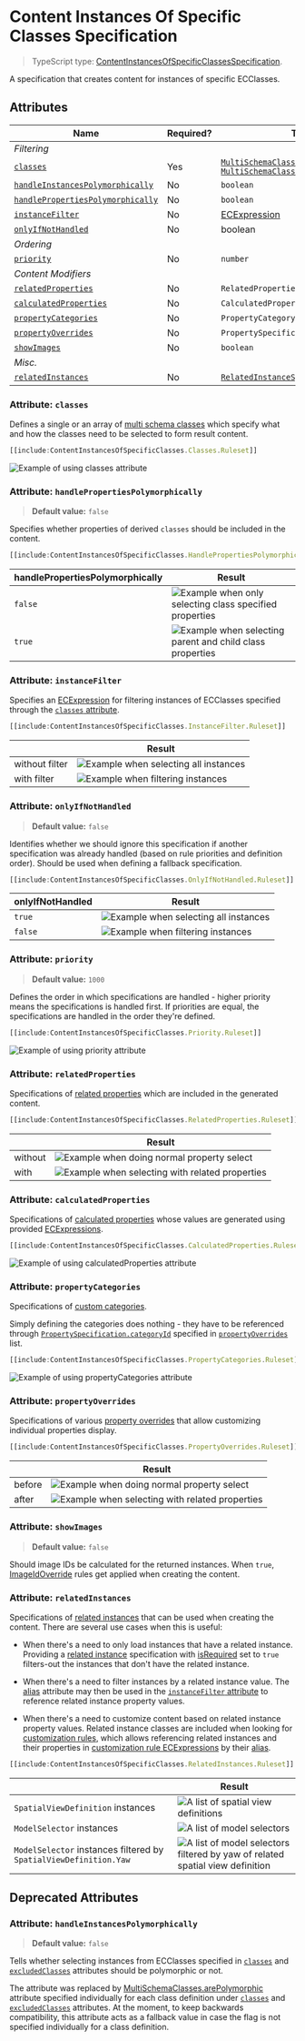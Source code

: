 # Content Instances Of Specific Classes Specification

> TypeScript type: [ContentInstancesOfSpecificClassesSpecification]($presentation-common).

A specification that creates content for  instances of specific ECClasses.

## Attributes

| Name                                                                            | Required? | Type                                                                                                                         | Default |
| ------------------------------------------------------------------------------- | --------- | ---------------------------------------------------------------------------------------------------------------------------- | ------- |
| *Filtering*                                                                     |
| [`classes`](#attribute-classes)                                                 | Yes       | [`MultiSchemaClassesSpecification \| MultiSchemaClassesSpecification[]`](../Common-Rules/MultiSchemaClassesSpecification.md) | `[]`    |
| [`handleInstancesPolymorphically`](#attribute-handleinstancespolymorphically)   | No        | `boolean`                                                                                                                    | `false` |
| [`handlePropertiesPolymorphically`](#attribute-handlepropertiespolymorphically) | No        | `boolean`                                                                                                                    | `false` |
| [`instanceFilter`](#attribute-instancefilter)                                   | No        | [ECExpression](./ECExpressions.md#instance-filter)                                                                           | `""`    |
| [`onlyIfNotHandled`](#attribute-onlyifnothandled)                               | No        | boolean                                                                                                                      | `false` |
| *Ordering*                                                                      |
| [`priority`](#attribute-priority)                                               | No        | `number`                                                                                                                     | `1000`  |
| *Content Modifiers*                                                             |
| [`relatedProperties`](#attribute-relatedproperties)                             | No        | `RelatedPropertiesSpecification[]`                                                                                           | `[]`    |
| [`calculatedProperties`](#attribute-calculatedproperties)                       | No        | `CalculatedPropertiesSpecification[]`                                                                                        | `[]`    |
| [`propertyCategories`](#attribute-propertycategories)                           | No        | `PropertyCategorySpecification[]`                                                                                            | `[]`    |
| [`propertyOverrides`](#attribute-propertyoverrides)                             | No        | `PropertySpecification[]`                                                                                                    | `[]`    |
| [`showImages`](#attribute-showimages)                                           | No        | `boolean`                                                                                                                    | `false` |
| *Misc.*                                                                         |
| [`relatedInstances`](#attribute-relatedinstances)                               | No        | [`RelatedInstanceSpecification[]`](../Common-Rules/RelatedInstanceSpecification.md)                                          | `[]`    |

### Attribute: `classes`

Defines a single or an array of [multi schema classes](../Common-Rules/MultiSchemaClassesSpecification.md) which specify what and how the classes need to be selected to form result content.

```ts
[[include:ContentInstancesOfSpecificClasses.Classes.Ruleset]]
```

![Example of using classes attribute](./media/contentinstancesofspecificclasses-with-classes.png)

### Attribute: `handlePropertiesPolymorphically`

> **Default value:** `false`

Specifies whether properties of derived `classes` should be included in the content.

```ts
[[include:ContentInstancesOfSpecificClasses.HandlePropertiesPolymorphically.Ruleset]]
```

  | handlePropertiesPolymorphically | Result                                                                                                                                            |
  | ------------------------------- | ------------------------------------------------------------------------------------------------------------------------------------------------- |
  | `false`                         | ![Example when only selecting class specified properties](./media/contentinstancesofspecificclasses-with-handlepropertiespolymorphically-1.png)   |
  | `true`                          | ![Example when selecting parent and child class properties](./media/contentinstancesofspecificclasses-with-handlepropertiespolymorphically-2.png) |

### Attribute: `instanceFilter`

Specifies an [ECExpression](./ECExpressions.md#instance-filter) for filtering instances of ECClasses specified through the [`classes` attribute](#attribute-classes).

```ts
[[include:ContentInstancesOfSpecificClasses.InstanceFilter.Ruleset]]
```

  |                | Result                                                                                                       |
  | -------------- | ------------------------------------------------------------------------------------------------------------ |
  | without filter | ![Example when selecting all instances](./media/contentinstancesofspecificclasses-with-instancefilter-1.png) |
  | with filter    | ![Example when filtering instances](./media/contentinstancesofspecificclasses-with-instancefilter-2.png)     |

### Attribute: `onlyIfNotHandled`

> **Default value:** `false`

Identifies whether we should ignore this specification if another specification was already handled (based on rule priorities and definition order). Should be used when defining a fallback specification.

```ts
[[include:ContentInstancesOfSpecificClasses.OnlyIfNotHandled.Ruleset]]
```

  | onlyIfNotHandled | Result                                                                                                         |
  | ---------------- | -------------------------------------------------------------------------------------------------------------- |
  | `true`           | ![Example when selecting all instances](./media/contentinstancesofspecificclasses-with-onlyifnothandled-1.png) |
  | `false`          | ![Example when filtering instances](./media/contentinstancesofspecificclasses-with-onlyifnothandled-2.png)     |

### Attribute: `priority`

> **Default value:** `1000`

Defines the order in which specifications are handled - higher priority means the specifications is handled first. If priorities are equal, the specifications are handled in the order they're defined.

```ts
[[include:ContentInstancesOfSpecificClasses.Priority.Ruleset]]
```

![Example of using priority attribute](./media/contentinstancesofspecificclasses-with-priority.png)

### Attribute: `relatedProperties`

Specifications of [related properties](./RelatedPropertiesSpecification.md) which are included in the generated content.

```ts
[[include:ContentInstancesOfSpecificClasses.RelatedProperties.Ruleset]]
```

  |         | Result                                                                                                                    |
  | ------- | ------------------------------------------------------------------------------------------------------------------------- |
  | without | ![Example when doing normal property select](./media/contentinstancesofspecificclasses-with-relatedproperties-1.png)      |
  | with    | ![Example when selecting with related properties](./media/contentinstancesofspecificclasses-with-relatedproperties-2.png) |

### Attribute: `calculatedProperties`

Specifications of [calculated properties](./CalculatedPropertiesSpecification.md) whose values are generated using provided [ECExpressions](../Advanced/ECExpressions.md#ecinstance).

```ts
[[include:ContentInstancesOfSpecificClasses.CalculatedProperties.Ruleset]]
```

![Example of using calculatedProperties attribute](./media/contentinstancesofspecificclasses-with-calculatedproperties.png)

### Attribute: `propertyCategories`

Specifications of [custom categories](PropertyCategorySpecification.md).

Simply defining the categories does nothing - they have to be referenced through [`PropertySpecification.categoryId`](./PropertySpecification.md) specified in [`propertyOverrides`](#attribute-propertyoverrides) list.

```ts
[[include:ContentInstancesOfSpecificClasses.PropertyCategories.Ruleset]]
```

![Example of using propertyCategories attribute](./media/contentinstancesofspecificclasses-with-propertycategories.png)

### Attribute: `propertyOverrides`

Specifications of various [property overrides](./PropertySpecification.md) that allow customizing individual properties display.

```ts
[[include:ContentInstancesOfSpecificClasses.PropertyOverrides.Ruleset]]
```

  |        | Result                                                                                                                    |
  | ------ | ------------------------------------------------------------------------------------------------------------------------- |
  | before | ![Example when doing normal property select](./media/contentinstancesofspecificclasses-with-propertyoverrides-1.png)      |
  | after  | ![Example when selecting with related properties](./media/contentinstancesofspecificclasses-with-propertyoverrides-2.png) |


### Attribute: `showImages`

> **Default value:** `false`

Should image IDs be calculated for the returned instances. When `true`, [ImageIdOverride](../customization/ImageIdOverride.md) rules get applied when creating the content.

### Attribute: `relatedInstances`

Specifications of [related instances](../Common-Rules/RelatedInstanceSpecification.md) that can be used when creating the content. There are several use cases when this is useful:

- When there's a need to only load instances that have a related instance. Providing a [related instance](../Common-Rules/RelatedInstanceSpecification.md)
  specification with [isRequired](../Common-Rules/RelatedInstanceSpecification.md) set to `true` filters-out the instances that don't have the related instance.

- When there's a need to filter instances by a related instance value. The [alias](../Common-Rules/RelatedInstanceSpecification.md) attribute may then be used
  in the [`instanceFilter` attribute](#attribute-instancefilter) to reference related instance property values.

- When there's a need to customize content based on related instance property values. Related instance classes are included when looking for [customization rules](../Customization/index.md),
  which allows referencing related instances and their properties in [customization rule ECExpressions](../Customization/ECExpressions.md#override-value) by their
  [alias](../Common-Rules/RelatedInstanceSpecification.md).

```ts
[[include:ContentInstancesOfSpecificClasses.RelatedInstances.Ruleset]]
```

  |                                                                   | Result                                                                                                                                                 |
  | ----------------------------------------------------------------- | ------------------------------------------------------------------------------------------------------------------------------------------------------ |
  | `SpatialViewDefinition` instances                                 | ![A list of spatial view definitions](./media/contentinstancesofspecificclasses-with-relatedinstances-3.png)                                           |
  | `ModelSelector` instances                                         | ![A list of model selectors](./media/contentinstancesofspecificclasses-with-relatedinstances-2.png)                                               |
  | `ModelSelector` instances filtered by `SpatialViewDefinition.Yaw` | ![A list of model selectors filtered by yaw of related spatial view definition](./media/contentinstancesofspecificclasses-with-relatedinstances-1.png) |

## Deprecated Attributes

### Attribute: `handleInstancesPolymorphically`

> **Default value:** `false`

Tells whether selecting instances from ECClasses specified in [`classes`](#attribute-classes) and [`excludedClasses`](#attribute-excludedclasses) attributes should be polymorphic or not.

The attribute was replaced by [MultiSchemaClasses.arePolymorphic](../Common-Rules/MultiSchemaClassesSpecification.md#attribute-arepolymorphic) attribute specified individually for each class definition under [`classes`](#attribute-classes) and [`excludedClasses`](#attribute-excludedclasses) attributes. At the moment, to keep backwards compatibility, this attribute acts as a fallback value in case the flag is not specified individually for a class definition.
